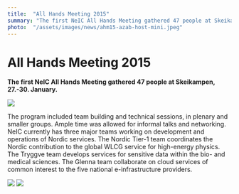 ```yaml
---
title:  "All Hands Meeting 2015" 
summary: "The first NeIC All Hands Meeting gathered 47 people at Skeikampen, 27.-30. January."
photo:  "/assets/images/news/ahm15-azab-host-mini.jpeg"
---
```


All Hands Meeting 2015
======================

**The first NeIC All Hands Meeting gathered 47 people at Skeikampen, 27.-30. January.**

<a href="{{ site.baseurl }}/assets/images/news/ahm15-azab-host.jpeg"> <img class="smallpic" src="{{ site.baseurl }}/assets/images/news/ahm15-azab-host-mini.jpeg"> </a>

The program included team building and technical sessions, in plenary and smaller groups. Ample time was allowed for informal talks and networking. NeIC currently has three major teams working on development and operations of Nordic services. The Nordic Tier-1 team coordinates the Nordic contribution to the global WLCG service for high-energy physics. The Tryggve team develops services for sensitive data within the bio- and medical sciences. The Glenna team collaborate on cloud services of common interest to the five national e-infrastructure providers.

<img class="smallpic-left" src="{{ site.baseurl }}/assets/images/news/ahm15-mbti.jpeg"> <img class="smallpic-left" src="{{ site.baseurl }}/assets/images/news/ahm15-group-photo.jpeg">
